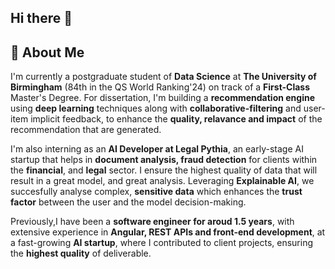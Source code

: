 ## Hi there 👋

## 🚀 About Me

I'm currently a postgraduate student of **Data Science** at **The University of Birmingham** (84th in the QS World Ranking'24) on track of a **First-Class** Master's Degree. For dissertation, I'm building a **recommendation engine** using **deep learning** techniques along with **collaborative-filtering** and user-item implicit feedback, to enhance the **quality, relavance and impact** of the recommendation that are generated. 

I'm also interning as an **AI Developer at Legal Pythia**, an early-stage AI startup that helps in **document analysis, fraud detection** for clients within the **financial**, and **legal** sector. I ensure the highest quality of data that will result in a great model, and great analysis. Leveraging **Explainable AI**, we succesfully analyse complex, **sensitive data** which enhances the **trust factor** between the user and the model decision-making.

Previously,I have been a **software engineer for aroud 1.5 years**, with extensive experience in **Angular, REST APIs and front-end development**, at a fast-growing **AI startup**, where I contributed to client projects, ensuring the **highest quality** of deliverable. 

